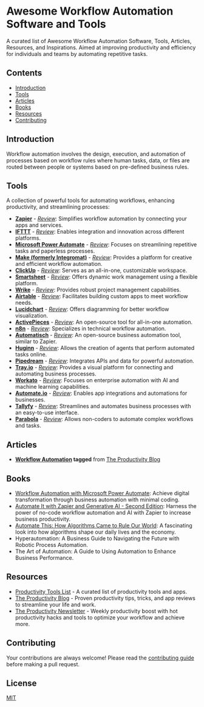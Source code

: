 # Awesome Workflow Automation Software and Tools

A curated list of Awesome Workflow Automation Software, Tools, Articles, Resources, and Inspirations. Aimed at improving productivity and efficiency for individuals and teams by automating repetitive tasks.

## Contents
- [Introduction](#introduction)
- [Tools](#tools)
- [Articles](#articles)
- [Books](#books)
- [Resources](#resources)
- [Contributing](#contributing)

## Introduction
Workflow automation involves the design, execution, and automation of processes based on workflow rules where human tasks, data, or files are routed between people or systems based on pre-defined business rules.

## Tools
A collection of powerful tools for automating workflows, enhancing productivity, and streamlining processes:

- **[Zapier](https://zapier.com/)** - *[Review](https://productivity.directory/zapier)*: Simplifies workflow automation by connecting your apps and services.
- **[IFTTT](https://ifttt.com/)** - *[Review](https://productivity.directory/ifttt)*: Enables integration and innovation across different platforms.
- **[Microsoft Power Automate](https://flow.microsoft.com/)** - *[Review](https://productivity.directory/microsoft-power-automate)*: Focuses on streamlining repetitive tasks and paperless processes.
- **[Make (formerly Integromat)](https://www.make.com/)** - *[Review](https://productivity.directory/make)*: Provides a platform for creative and efficient workflow automation.
- **[ClickUp](https://clickup.com/)** - *[Review](https://productivity.directory/clickup)*: Serves as an all-in-one, customizable workspace.
- **[Smartsheet](https://www.smartsheet.com/)** - *[Review](https://productivity.directory/smartsheet)*: Offers dynamic work management using a flexible platform.
- **[Wrike](https://www.wrike.com/)** - *[Review](https://productivity.directory/wrike)*: Provides robust project management capabilities.
- **[Airtable](https://airtable.com/)** - *[Review](https://productivity.directory/airtable)*: Facilitates building custom apps to meet workflow needs.
- **[Lucidchart](https://www.lucidchart.com/)** - *[Review](https://productivity.directory/lucidchart)*: Offers diagramming for better workflow visualization.
- **[ActivePieces](https://www.activepieces.com/)** - *[Review](https://productivity.directory/activepieces)*: An open-source tool for all-in-one automation.
- **[n8n](https://n8n.io/)** - *[Review](https://productivity.directory/n8n)*: Specializes in technical workflow automation.
- **[Automatisch](https://automatisch.io/)** - *[Review](https://productivity.directory/automatisch)*: An open-source business automation tool, similar to Zapier.
- **[Huginn](https://github.com/huginn/huginn)** - *[Review](https://productivity.directory/huginn)*: Allows the creation of agents that perform automated tasks online.
- **[Pipedream](https://pipedream.com/)** - *[Review](https://productivity.directory/pipedream)*: Integrates APIs and data for powerful automation.
- **[Tray.io](https://tray.io/)** - *[Review](https://productivity.directory/tray-io)*: Provides a visual platform for connecting and automating business processes.
- **[Workato](https://www.workato.com/)** - *[Review](https://productivity.directory/workato)*: Focuses on enterprise automation with AI and machine learning capabilities.
- **[Automate.io](https://automate.io/)** - *[Review](https://productivity.directory/automate-io)*: Enables app integrations and automations for businesses.
- **[Tallyfy](https://tallyfy.com/)** - *[Review](https://productivity.directory/tallyfy)*: Streamlines and automates business processes with an easy-to-use interface.
- **[Parabola](https://parabola.io/)** - *[Review](https://productivity.directory/parabola)*: Allows non-coders to automate complex workflows and tasks.

## Articles
- **[Workflow Automation](https://blog.productivity.directory/tagged/workflow-automation) tagged** from [The Productivity Blog](https://blog.productivity.directory/)

## Books
- [Workflow Automation with Microsoft Power Automate](https://www.amazon.com/Workflow-Automation-Microsoft-Power-Automate/dp/1839213795): Achieve digital transformation through business automation with minimal coding.
- [Automate It with Zapier and Generative AI - Second Edition](https://www.amazon.com/Automate-Zapier-Generative-automation-productivity/dp/1803239840/): Harness the power of no-code workflow automation and AI with Zapier to increase business productivity.
- [Automate This: How Algorithms Came to Rule Our World](https://www.amazon.com/Automate-This-Algorithms-Plattner-Sept/dp/1591844924): A fascinating look into how algorithms shape our daily lives and the economy.
- Hyperautomation: A Business Guide to Navigating the Future with Robotic Process Automation.
- The Art of Automation: A Guide to Using Automation to Enhance Business Performance.

## Resources
- [Productivity Tools List](https://productivity.directory) - A curated list of productivity tools and apps.
- [The Productivity Blog](https://blog.productivity.directory) - Proven productivity tips, tricks, and app reviews to streamline your life and work.
- [The Productivity Newsletter](https://newsletter.productivity.directory) - Weekly productivity boost with hot productivity hacks and tools to optimize your workflow and achieve more.

## Contributing
Your contributions are always welcome! Please read the [contributing guide](CONTRIBUTING.md) before making a pull request.

## License
[MIT](LICENSE.md)


